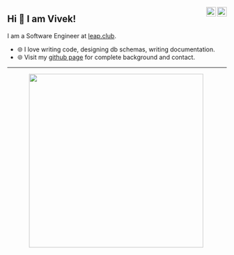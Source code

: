 <a href="https://www.linkedin.com/in/vivekkhatri007" target="_blank" rel="nofollow"><img align="right" alt="Vivek's Linkdein" width="22px" src="https://cdn.jsdelivr.net/npm/simple-icons@v3/icons/linkedin.svg" /></a><a href="https://vivektalkstech.hashnode.dev" target="_blank" rel="nofollow"><img align="right" alt="Vivek's Tech Blog" width="22px" src="https://cdn.jsdelivr.net/npm/simple-icons@8.2.0/icons/hashnode.svg" /></a>

## Hi 👋 I am Vivek! 
I am a Software Engineer at [leap.club](https://leap.club/). 

- 🌐 I love writing code, designing db schemas, writing documentation.
- 🌐 Visit my [github page](https://vivek378521.github.io/) for complete background and contact.

---
<p align = "center">
  <img src = "https://github-readme-stats.vercel.app/api?username=vivek378521&show_icons=true&theme=bear" width = 400>
  <img src = "https://komarev.com/ghpvc/?username=vivek378521&style=flat-square&color=blue" alt="">
</p>